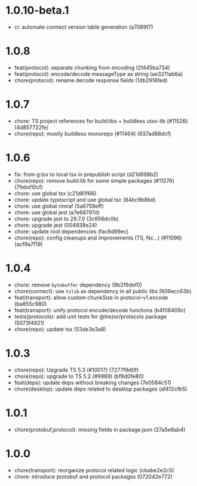 # 1.0.10-beta.1

-   ci: automate connect version table generation (a7089f7)

# 1.0.8

-   feat(protocol): separate chunking from encoding (2f445ba734)
-   feat(protocol): encode/decode messageType as string (ae3211ab6a)
-   chore(protocol): rename decode response fields (1db2916fed)

# 1.0.7

-   chore: TS project references for build:libs + buildless utxo-lib (#11526) (4d857722fe)
-   chore(repo): mostly buildless monorepo (#11464) (637ad88dcf)

# 1.0.6

-   fix: from g:tsx to local tsx in prepublish script (d21d698b2)
-   chore(repo): remove build:lib for some simple packages (#11276) (7febd10cf)
-   chore: use global tsx (c21d81f66)
-   chore: update typescript and use global tsc (84bc9b8bd)
-   chore: use global rimraf (5a6759eff)
-   chore: use global jest (a7e68797d)
-   chore: upgrade jest to 29.7.0 (3c656dc0b)
-   chore: upgrade jest (004938e24)
-   chore: update root dependencies (fac6d99ec)
-   chore(repo): config cleanups and improvements (TS, Nx...) (#11096) (acf9a7f19)

# 1.0.4

-   chore: remove `bytebuffer` dependency (9b2f9def0)
-   chore(connect): use `tslib` as dependency in all public libs (606ecc63b)
-   feat(transport): allow custom chunkSize in protocol-v1.encode (ba855c980)
-   feat(transport): unify protocol encode/decode functions (b4f08409c)
-   tests(protocols): add unit tests for @trezor/protocols package (5073f4921)
-   chore(repo): update tsx (53de3e3a8)

# 1.0.3

-   chore(repo): Upgrade TS 5.3 (#10017) (7277f9d0f)
-   chore(repo): upgrade to TS 5.2 (#9989) (bf8d0fe80)
-   feat(deps): update deps without breaking changes (7e0584c51)
-   chore(desktop): update deps related to desktop packages (af412cfb5)

# 1.0.1

-   chore(protobuf,protocol): missing fields in package.json (27a5e8ab4)

# 1.0.0

-   chore(transport): reorganize protocol related logic (cbabe2e2c5)
-   chore: introduce protobuf and protocol packages (072042e772)
